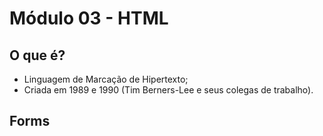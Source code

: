 # Módulo 03 - HTML

## O que é?
- Linguagem de Marcação de Hipertexto;  
- Criada em 1989 e 1990 (Tim Berners-Lee e seus colegas de trabalho).


## Forms